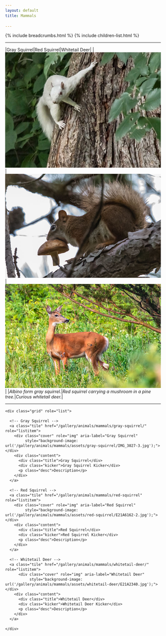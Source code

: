 ```yaml
---
layout: default
title: Mammals

---
```


{% include breadcrumbs.html %}
{% include children-list.html %}

---

|Gray Squirrel|Red Squirrel|Whitetail Deer|
|![Gray Squirrel](/gallery/animals/mammals/assets/gray-squirrel/IMG_3027-3.jpg)|![Red squirrel with mushroom](/gallery/animals/mammals/assets/red-squirrel/E21A6162-2.jpg)|![Whitetail Deer](/gallery/animals/mammals/assets/whitetail-deer/E21A2340.jpg)|
|*Albino form gray squirrel.*|*Red squirrel carrying a mushroom in a pine tree.*|*Curious whitetail deer.*|

---

    <div class="grid" role="list">
  
      <!-- Gray Squirrel -->
      <a class="tile" href="/gallery/animals/mammals/gray-squirrel/" role="listitem">
        <div class="cover" role="img" aria-label="Gray Squirrel"
             style="background-image: url('/gallery/animals/mammals/assets/gray-squirrel/IMG_3027-3.jpg');"></div>
        <div class="content">
          <div class="title">Gray Squirrel</div>
          <div class="kicker">Gray Squirrel Kicker</div>
          <p class="desc">Description</p>
        </div>
      </a>
  
      <!-- Red Squirrel -->
      <a class="tile" href="/gallery/animals/mammals/red-squirrel" role="listitem">
        <div class="cover" role="img" aria-label="Red Squirrel"
             style="background-image: url('/gallery/animals/mammals/assets/red-squirrel/E21A6162-2.jpg');"></div>
        <div class="content">
          <div class="title">Red Squirrel</div>
          <div class="kicker">Red Squirrel Kicker</div>
          <p class="desc">Description</p>
        </div>
      </a>
  
      <!-- Whitetail Deer -->
      <a class="tile" href="/gallery/animals/mammals/whitetail-deer/" role="listitem">
          <div class="cover" role="img" aria-label="Whitetail Deer"
               style="background-image: url('/gallery/animals/mammals/assets/whitetail-deer/E21A2340.jpg');"></div>
        <div class="content">
          <div class="title">Whitetail Deer</div>
          <div class="kicker">Whitetail Deer Kicker</div>
          <p class="desc">Description</p>
        </div>
      </a>
      
    </div>
    